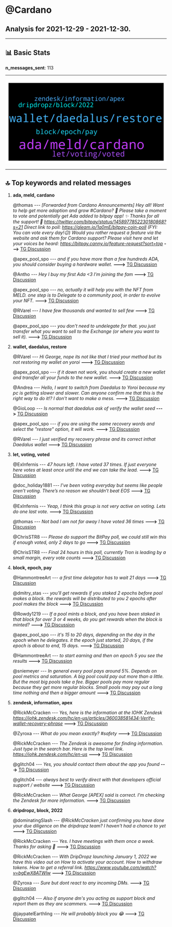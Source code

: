 # **@Cardano**
 ## Analysis for **2021-12-29** - **2021-12-30**.

---

## 📊 **Basic Stats**

**n_messages_sent**: 113

---
![wordcloud](Cardano_1Days_wordcloud.png)

---


## 🔝 **Top keywords and related messages**

1. **ada, meld, cardano**

    @thomas --- *[Forwarded from Cardano Announcements] Hey all! Want to help get more adoption and grow #Cardano? 👀  Please take a moment to vote and potentially get Ada added to bitpay app! ✨  Thanks for all the support! 💪  https://twitter.com/bitpay/status/1458977852230180868?s=21  Direct link to poll: https://gleam.io/1a0mE/bitpay-coin-poll (FYI: You can vote every day!😉)  Would you rather request a feature via the website and ask them for Cardano support? Please visit here and let your voices be heard: https://bitpay.canny.io/feature-request?sort=top* **--->** [TG Discussion](https://t.me/Cardano/763791)

    @apex_pool_spo --- *and if you have more than a few hundreds ADA, you should consider buying a hardware wallet.* **--->** [TG Discussion](https://t.me/Cardano/763628)

    @Antho --- *Hey I buy my first Ada <3 I’m joining the fam* **--->** [TG Discussion](https://t.me/Cardano/763874)

    @apex_pool_spo --- *no, actually it will help you with the NFT from MELD. one step is to Delegate to a community pool, in order to evolve your NFT.* **--->** [TG Discussion](https://t.me/Cardano/763648)

    @RVarel --- *I have few thousands and wanted to sell few* **--->** [TG Discussion](https://t.me/Cardano/763645)

    @apex_pool_spo --- *you don't need to undelegate for that. you just transfer what you want to sell to the Exchange (or where you want to sell it).* **--->** [TG Discussion](https://t.me/Cardano/763646)

2. **wallet, daedalus, restore**

    @RVarel --- *Hi George, nope its not like that I tried your method but its not restoring my wallet on yoroi* **--->** [TG Discussion](https://t.me/Cardano/763604)

    @apex_pool_spo --- *if it down not work, you should create a new wallet and transfer all your funds to the new wallet.* **--->** [TG Discussion](https://t.me/Cardano/763625)

    @Andrea --- *Hello, I want to switch from Daedalus to Yoroi because my pc is getting slower and slower. Can anyone confirm me that this is the right way to do it!? I don't want to make a mess.* **--->** [TG Discussion](https://t.me/Cardano/763581)

    @GioLoop --- *Is normal that daedalus ask of verify the wallet seed* **--->** [TG Discussion](https://t.me/Cardano/763590)

    @apex_pool_spo --- *if you are using the same recovery words and select the "restore" option, it will work.* **--->** [TG Discussion](https://t.me/Cardano/763605)

    @RVarel --- *I just verified my recovery phrase and its correct inthat Daedalus wallet* **--->** [TG Discussion](https://t.me/Cardano/763623)

3. **let, voting, voted**

    @ExInfernis --- *47 hours left. I have voted 37 times. If just everyone here votes at least once until the end we can take the lead.* **--->** [TG Discussion](https://t.me/Cardano/763502)

    @doc_holiday1881 --- *I’ve been voting everyday but seems like people aren’t voting. There’s no reason we shouldn’t beat EOS* **--->** [TG Discussion](https://t.me/Cardano/763866)

    @ExInfernis --- *Yeap, I think this group is not very active on voting. Lets do one last vote.* **--->** [TG Discussion](https://t.me/Cardano/763861)

    @thomas --- *Not bad I am not far away I have voted 36 times* **--->** [TG Discussion](https://t.me/Cardano/763509)

    @ChrisSTR8 --- *Please do support the BitPay poll, we could still win this if enough voted, only 2 days to go* **--->** [TG Discussion](https://t.me/Cardano/763299)

    @ChrisSTR8 --- *Final 24 hours in this poll, currently Tron is leading by a small margin, every vote counts* **--->** [TG Discussion](https://t.me/Cardano/763859)

4. **block, epoch, pay**

    @HammontreeArt --- *a first time delegator has to wait 21 days* **--->** [TG Discussion](https://t.me/Cardano/763691)

    @dmitry_stas --- *you'll get rewards if you staked 2 epochs before pool makes a block. the rewards will be distributed to you 2 epochs after pool makes the block* **--->** [TG Discussion](https://t.me/Cardano/763681)

    @Rowdy1219 --- *If a pool mints a block, and you have been staked in that block for over 3 or 4 weeks, do you get rewards when the block is minted?* **--->** [TG Discussion](https://t.me/Cardano/763680)

    @apex_pool_spo --- *it's 15 to 20 days, depending on the day in the epoch when he delegates. it the epoch just started, 20 days, if the epoch is about to end, 15 days.* **--->** [TG Discussion](https://t.me/Cardano/763695)

    @HammontreeArt --- *to start earning and then on epoch 5 you see the results* **--->** [TG Discussion](https://t.me/Cardano/763692)

    @sniemeyer --- *In general every pool pays around 5%. Depends on pool metrics and saturation. A big pool could pay out more than a little. But the most big pools take a fee.  Bigger pools pay more regular because they get more regular blocks. Small pools may pay out a long time nothing and then a bigger amount* **--->** [TG Discussion](https://t.me/Cardano/763452)

5. **zendesk, information, apex**

    @RickMcCracken --- *Yes, here is the information at the IOHK Zendesk https://iohk.zendesk.com/hc/en-us/articles/360038581434-Verify-wallet-recovery-phrase* **--->** [TG Discussion](https://t.me/Cardano/763616)

    @Zyroxa --- *What do you mean exactly? #safety* **--->** [TG Discussion](https://t.me/Cardano/763568)

    @RickMcCracken --- *The Zendesk is awesome for finding information. Just type in the search bar. Here is the top level link. https://iohk.zendesk.com/hc/en-us* **--->** [TG Discussion](https://t.me/Cardano/763621)

    @glitch04 --- *Yes, you should contact them about the app you found* **--->** [TG Discussion](https://t.me/Cardano/763753)

    @glitch04 --- *always best to verify direct with that developers official support / website* **--->** [TG Discussion](https://t.me/Cardano/763741)

    @RickMcCracken --- *What George [APEX] said is correct. I'm checking the Zendesk for more information.* **--->** [TG Discussion](https://t.me/Cardano/763620)

6. **dripdropz, block, 2022**

    @dominatingSlash --- *@RickMcCracken just confirming you have done your due diligence on the dripdropz team? I haven't had a chance to yet* **--->** [TG Discussion](https://t.me/Cardano/763594)

    @RickMcCracken --- *Yes. I have meetings with them once a week. Thanks for asking 🙏* **--->** [TG Discussion](https://t.me/Cardano/763595)

    @RickMcCracken --- *With DripDropz launching January 1, 2022 we have this video out on How to activate your account. How to withdraw tokens. How to get a referral link. https://www.youtube.com/watch?v=bgEwX8ATWlw* **--->** [TG Discussion](https://t.me/Cardano/763513)

    @Zyroxa --- *Sure but dont react to any incoming DMs.* **--->** [TG Discussion](https://t.me/Cardano/763872)

    @glitch04 --- *Also if anyone dm's you acting as support block and report them as they are scammers.* **--->** [TG Discussion](https://t.me/Cardano/763396)

    @jaypatelEarthling --- *He will probably block you 😂* **--->** [TG Discussion](https://t.me/Cardano/763380)

